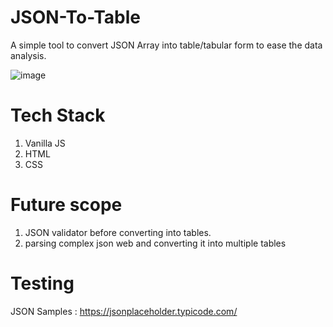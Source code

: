 # JSON-To-Table

A simple tool to convert JSON Array into table/tabular form to ease the data analysis.

![image](https://user-images.githubusercontent.com/22127564/123076182-80d99e00-d436-11eb-8635-029827cc5a59.png)

# Tech Stack
1. Vanilla JS
2. HTML
3. CSS

# Future scope
1. JSON validator before converting into tables.
2. parsing complex json web and converting it into multiple tables

# Testing
JSON Samples : https://jsonplaceholder.typicode.com/
